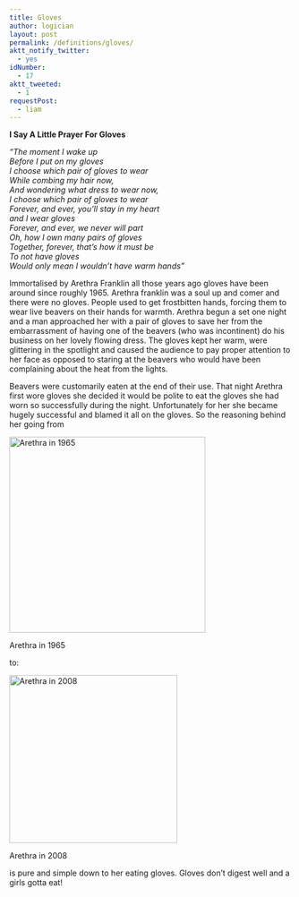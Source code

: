 ```yaml
---
title: Gloves
author: logician
layout: post
permalink: /definitions/gloves/
aktt_notify_twitter:
  - yes
idNumber:
  - 17
aktt_tweeted:
  - 1
requestPost:
  - liam
---
```

**I Say A Little Prayer For Gloves**  
<!--more-->

*&#8220;The moment I wake up  
Before I put on my gloves  
I choose which pair of gloves to wear  
While combing my hair now,  
And wondering what dress to wear now,  
I choose which pair of gloves to wear  
Forever, and ever, you&#8217;ll stay in my heart  
and I wear gloves  
Forever, and ever, we never will part  
Oh, how I own many pairs of gloves  
Together, forever, that&#8217;s how it must be  
To not have gloves  
Would only mean I wouldn&#8217;t have warm hands&#8221;*

Immortalised by Arethra Franklin all those years ago gloves have been around since roughly 1965. Arethra franklin was a soul up and comer and there were no gloves. People used to get frostbitten hands, forcing them to wear live beavers on their hands for warmth. Arethra begun a set one night and a man approached her with a pair of gloves to save her from the embarrassment of having one of the beavers (who was incontinent) do his business on her lovely flowing dress. The gloves kept her warm, were glittering in the spotlight and caused the audience to pay proper attention to her face as opposed to staring at the beavers who would have been complaining about the heat from the lights.

Beavers were customarily eaten at the end of their use. That night Arethra first wore gloves she decided it would be polite to eat the gloves she had worn so successfully during the night. Unfortunately for her she became hugely successful and blamed it all on the gloves. So the reasoning behind her going from

<div id="attachment_104" style="width: 360px" class="wp-caption aligncenter">
  <img class="size-full wp-image-104 " title="aretha queen waiting cover" src="http://www.logicandlife.com/wp-content/uploads/2009/12/aretha-queen-waiting-cover.jpg" alt="Arethra in 1965" width="350" height="350" />
  
  <p class="wp-caption-text">
    Arethra in 1965
  </p>
</div>

<p style="text-align: left;">
  to:
</p>

<div id="attachment_105" style="width: 310px" class="wp-caption aligncenter">
  <img class="size-medium wp-image-105" title="arethajabba-thumb-344x344" src="http://www.logicandlife.com/wp-content/uploads/2009/12/arethajabba-thumb-344x344-300x300.jpg" alt="Arethra in 2008" width="300" height="300" />
  
  <p class="wp-caption-text">
    Arethra in 2008
  </p>
</div>

is pure and simple down to her eating gloves. Gloves don&#8217;t digest well and a girls gotta eat!